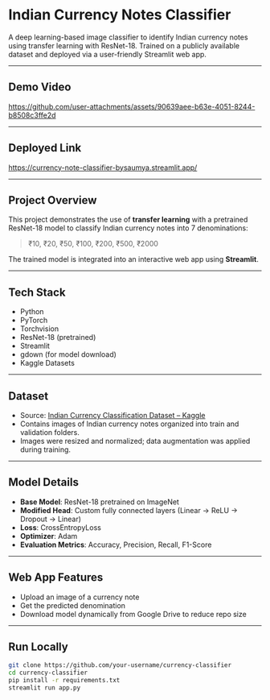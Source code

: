 # Indian Currency Notes Classifier

A deep learning-based image classifier to identify Indian currency notes using transfer learning with ResNet-18. Trained on a publicly available dataset and deployed via a user-friendly Streamlit web app.

---
## Demo Video 

https://github.com/user-attachments/assets/90639aee-b63e-4051-8244-b8508c3ffe2d

---

##  Deployed Link

https://currency-note-classifier-bysaumya.streamlit.app/

---

##  Project Overview

This project demonstrates the use of **transfer learning** with a pretrained ResNet-18 model to classify Indian currency notes into 7 denominations:

> ₹10, ₹20, ₹50, ₹100, ₹200, ₹500, ₹2000

The trained model is integrated into an interactive web app using **Streamlit**.

---

##  Tech Stack

- Python
- PyTorch
- Torchvision
- ResNet-18 (pretrained)
- Streamlit
- gdown (for model download)
- Kaggle Datasets

---

##  Dataset

- Source: [Indian Currency Classification Dataset – Kaggle](https://www.kaggle.com/datasets/najiaboo/indiancurrency-for-classification)
- Contains images of Indian currency notes organized into train and validation folders.
- Images were resized and normalized; data augmentation was applied during training.

---

##  Model Details

- **Base Model**: ResNet-18 pretrained on ImageNet
- **Modified Head**: Custom fully connected layers (Linear → ReLU → Dropout → Linear)
- **Loss**: CrossEntropyLoss
- **Optimizer**: Adam
- **Evaluation Metrics**: Accuracy, Precision, Recall, F1-Score

---

##  Web App Features

- Upload an image of a currency note
- Get the predicted denomination
- Download model dynamically from Google Drive to reduce repo size


---

##  Run Locally

```bash
git clone https://github.com/your-username/currency-classifier
cd currency-classifier
pip install -r requirements.txt
streamlit run app.py
